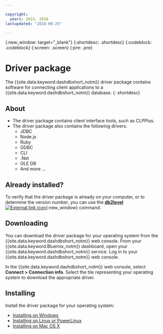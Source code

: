 ```yaml
---

copyright:
  years: 2014, 2018
lastupdated: "2018-09-25"

---
```


<!-- Attribute definitions --> 
{:new_window: target="_blank"}
{:shortdesc: .shortdesc}
{:codeblock: .codeblock}
{:screen: .screen}
{:pre: .pre}

# Driver package

The {{site.data.keyword.dashdbshort_notm}} driver package contains software for connecting client applications to a {{site.data.keyword.dashdbshort_notm}} database. 
{: shortdesc}

## About

- The driver package contains client interface tools, such as CLPPlus.
- The driver package also contains the following drivers: 
  - JDBC
  - Node.js
  - Ruby
  - ODBC
  - CLI
  - .Net
  - OLE DB
  - And more ...

## Already installed?

To verify that the driver package is already on your computer, or to determine the version number, you can use the [**db2level** ![External link icon](../../../icons/launch-glyph.svg "External link icon")](https://www.ibm.com/support/knowledgecenter/SS6NHC/com.ibm.swg.im.dashdb.admin.cmd.doc/doc/r0009195.html){:new_window} command.

## Downloading

You can download the driver package for your operating system from the {{site.data.keyword.dashdbshort_notm}} web console. From your {{site.data.keyword.Bluemix_notm}} dashboard, open your {{site.data.keyword.dashdbshort_notm}} service. Log in to your {{site.data.keyword.dashdbshort_notm}} web console.

In the {{site.data.keyword.dashdbshort_notm}} web console, select **Connect > Connection info**. Select the tile representing your operating system to download the appropriate driver.

## Installing

Install the driver package for your operating system:
- [Installing on Windows](install_win.html)
- [Installing on Linux or PowerLinux](install_linux.html)
- [Installing on Mac OS X](install_mac.html)

<!-- ## Configuring

To connect local applications or client tools to your {{site.data.keyword.dashdbshort_notm}} database, [configure your environment for your Db2 database](driver_pkg_cfg.html). -->


